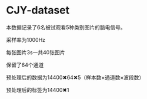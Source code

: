 # CJY-dataset
本数据记录了6名被试观看5种类别图片的脑电信号。

采样率为1000Hz

每张图片3s一共40张图片

保留了64个通道

预处理后的数据为14400✖64✖5（样本数×通道数×波段数）

预处理后的标签为14400✖1
